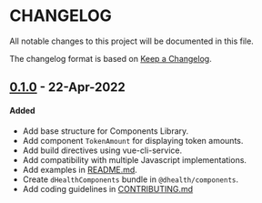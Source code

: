 # CHANGELOG
All notable changes to this project will be documented in this file.

The changelog format is based on [Keep a Changelog](https://keepachangelog.com/en/1.0.0/).

## [0.1.0][0.1.0] - 22-Apr-2022

#### Added

- Add base structure for Components Library.
- Add component `TokenAmount` for displaying token amounts.
- Add build directives using vue-cli-service.
- Add compatibility with multiple Javascript implementations.
- Add examples in [README.md](./README.md).
- Create `dHealthComponents` bundle in `@dhealth/components`.
- Add coding guidelines in [CONTRIBUTING.md](./CONTRIBUTING.md)

[0.1.0]: https://github.com/dhealthproject/ui-components/releases/tag/v0.1.0

